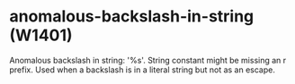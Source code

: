 # anomalous-backslash-in-string (W1401)

Anomalous backslash in string: '%s'. String constant might be missing an
r prefix. Used when a backslash is in a literal string but not as an
escape.
